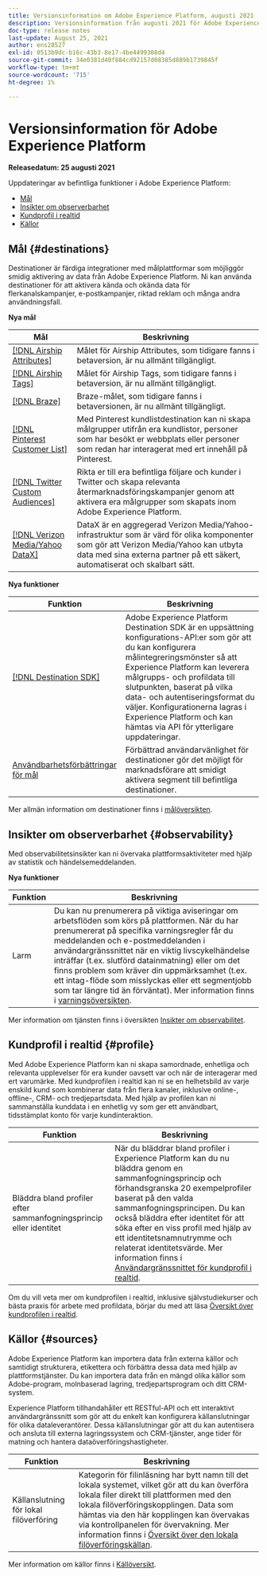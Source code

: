 ```yaml
---
title: Versionsinformation om Adobe Experience Platform, augusti 2021
description: Versionsinformation från augusti 2021 för Adobe Experience Platform.
doc-type: release notes
last-update: August 25, 2021
author: ens28527
exl-id: 0513b9dc-b16c-43b3-8e17-4be4499308d4
source-git-commit: 34e0381d40f884cd92157d08385d889b1739845f
workflow-type: tm+mt
source-wordcount: '715'
ht-degree: 1%

---
```


# Versionsinformation för Adobe Experience Platform

**Releasedatum: 25 augusti 2021**

Uppdateringar av befintliga funktioner i Adobe Experience Platform:

- [Mål ](#destinations)
- [Insikter om observerbarhet](#observability)
- [Kundprofil i realtid](#profile)
- [Källor](#sources)

## Mål  {#destinations}

Destinationer är färdiga integrationer med målplattformar som möjliggör smidig aktivering av data från Adobe Experience Platform. Ni kan använda destinationer för att aktivera kända och okända data för flerkanalskampanjer, e-postkampanjer, riktad reklam och många andra användningsfall.

**Nya mål**

| Mål | Beskrivning |
| ----------- | ----------- |
| [[!DNL Airship Attributes]](../../destinations/catalog/mobile-engagement/airship-attributes.md) | Målet för Airship Attributes, som tidigare fanns i betaversion, är nu allmänt tillgängligt. |
| [[!DNL Airship Tags]](../../destinations/catalog/mobile-engagement/airship-tags.md) | Målet för Airship Tags, som tidigare fanns i betaversion, är nu allmänt tillgängligt. |
| [[!DNL Braze]](../../destinations/catalog/mobile-engagement/braze.md) | Braze-målet, som tidigare fanns i betaversionen, är nu allmänt tillgängligt. |
| [[!DNL Pinterest Customer List]](../../destinations/catalog/advertising/pinterest.md) | Med Pinterest kundlistdestination kan ni skapa målgrupper utifrån era kundlistor, personer som har besökt er webbplats eller personer som redan har interagerat med ert innehåll på Pinterest. |
| [[!DNL Twitter Custom Audiences]](../../destinations/catalog/social/twitter.md) | Rikta er till era befintliga följare och kunder i Twitter och skapa relevanta återmarknadsföringskampanjer genom att aktivera era målgrupper som skapats inom Adobe Experience Platform. |
| [[!DNL Verizon Media/Yahoo DataX]](../../destinations/catalog/advertising/datax.md) | DataX är en aggregerad Verizon Media/Yahoo-infrastruktur som är värd för olika komponenter som gör att Verizon Media/Yahoo kan utbyta data med sina externa partner på ett säkert, automatiserat och skalbart sätt. |

**Nya funktioner**

| Funktion | Beskrivning |
| --- | --- |
| [[!DNL Destination SDK]](../../destinations/destination-sdk/overview.md) | Adobe Experience Platform Destination SDK är en uppsättning konfigurations-API:er som gör att du kan konfigurera målintegreringsmönster så att Experience Platform kan leverera målgrupps- och profildata till slutpunkten, baserat på vilka data- och autentiseringsformat du väljer. Konfigurationerna lagras i Experience Platform och kan hämtas via API för ytterligare uppdateringar. |
| [Användbarhetsförbättringar för mål](../../destinations/ui/activation-overview.md) | Förbättrad användarvänlighet för destinationer gör det möjligt för marknadsförare att smidigt aktivera segment till befintliga destinationer. |

Mer allmän information om destinationer finns i [målöversikten](../../destinations/home.md).

## Insikter om observerbarhet {#observability}

Med observabilitetsinsikter kan ni övervaka plattformsaktiviteter med hjälp av statistik och händelsemeddelanden.

**Nya funktioner**

| Funktion | Beskrivning |
| --- | --- |
| Larm | Du kan nu prenumerera på viktiga aviseringar om arbetsflöden som körs på plattformen. När du har prenumererat på specifika varningsregler får du meddelanden och e-postmeddelanden i användargränssnittet när en viktig livscykelhändelse inträffar (t.ex. slutförd datainmatning) eller om det finns problem som kräver din uppmärksamhet (t.ex. ett intag-flöde som misslyckas eller ett segmentjobb som tar längre tid än förväntat). Mer information finns i [varningsöversikten](../../observability/alerts/overview.md). |

Mer information om tjänsten finns i översikten [Insikter om observabilitet](../../observability/home.md).

## Kundprofil i realtid {#profile}

Med Adobe Experience Platform kan ni skapa samordnade, enhetliga och relevanta upplevelser för era kunder oavsett var och när de interagerar med ert varumärke. Med kundprofilen i realtid kan ni se en helhetsbild av varje enskild kund som kombinerar data från flera kanaler, inklusive online-, offline-, CRM- och tredjepartsdata. Med hjälp av profilen kan ni sammanställa kunddata i en enhetlig vy som ger ett användbart, tidsstämplat konto för varje kundinteraktion.

| Funktion | Beskrivning |
| ------- | ----------- |
| Bläddra bland profiler efter sammanfogningsprincip eller identitet | När du bläddrar bland profiler i Experience Platform kan du nu bläddra genom en sammanfogningsprincip och förhandsgranska 20 exempelprofiler baserat på den valda sammanfogningsprincipen. Du kan också bläddra efter identitet för att söka efter en viss profil med hjälp av ett identitetsnamnutrymme och relaterat identitetsvärde. Mer information finns i [Användargränssnittet för kundprofil i realtid](../../profile/ui/user-guide.md). |

Om du vill veta mer om kundprofilen i realtid, inklusive självstudiekurser och bästa praxis för arbete med profildata, börjar du med att läsa [Översikt över kundprofilen i realtid](../../profile/home.md).

## Källor {#sources}

Adobe Experience Platform kan importera data från externa källor och samtidigt strukturera, etikettera och förbättra dessa data med hjälp av plattformstjänster. Du kan importera data från en mängd olika källor som Adobe-program, molnbaserad lagring, tredjepartsprogram och ditt CRM-system.

Experience Platform tillhandahåller ett RESTful-API och ett interaktivt användargränssnitt som gör att du enkelt kan konfigurera källanslutningar för olika dataleverantörer. Dessa källanslutningar gör att du kan autentisera och ansluta till externa lagringssystem och CRM-tjänster, ange tider för matning och hantera dataöverföringshastigheter.

| Funktion | Beskrivning |
| ------- | ----------- |
| Källanslutning för lokal filöverföring | Kategorin för filinläsning har bytt namn till det lokala systemet, vilket gör att du kan överföra lokala filer direkt till plattformen med den lokala filöverföringskopplingen. Data som hämtas via den här kopplingen kan övervakas via kontrollpanelen för övervakning. Mer information finns i [Översikt över den lokala filöverföringskällan](../../sources/connectors/local-system/local-file-upload.md). |

Mer information om källor finns i [Källöversikt](../../sources/home.md).
